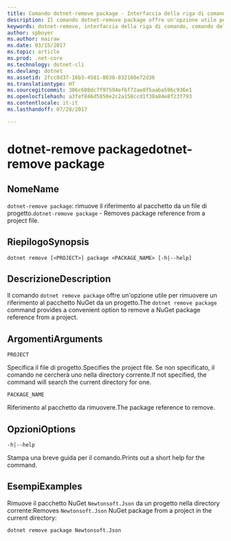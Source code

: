 ```yaml
---
title: Comando dotnet-remove package - Interfaccia della riga di comando di .NET Core
description: Il comando dotnet-remove package offre un'opzione utile per rimuovere il riferimento al pacchetto NuGet in un progetto.
keywords: dotnet-remove, interfaccia della riga di comando, comando dell'interfaccia della riga di comando, .NET Core
author: spboyer
ms.author: mairaw
ms.date: 03/15/2017
ms.topic: article
ms.prod: .net-core
ms.technology: dotnet-cli
ms.devlang: dotnet
ms.assetid: 2fcc8d37-16b3-4581-8038-832160e72d36
ms.translationtype: HT
ms.sourcegitcommit: 306c608dc7f97594ef6f72ae0f5aaba596c936e1
ms.openlocfilehash: a3fef846d5850e2c2a158ccd1f30a84e8f23f793
ms.contentlocale: it-it
ms.lasthandoff: 07/28/2017

---
```


# <a name="dotnet-remove-package"></a><span data-ttu-id="b91f9-104">dotnet-remove package</span><span class="sxs-lookup"><span data-stu-id="b91f9-104">dotnet-remove package</span></span>

## <a name="name"></a><span data-ttu-id="b91f9-105">Nome</span><span class="sxs-lookup"><span data-stu-id="b91f9-105">Name</span></span>

<span data-ttu-id="b91f9-106">`dotnet-remove package`: rimuove il riferimento al pacchetto da un file di progetto.</span><span class="sxs-lookup"><span data-stu-id="b91f9-106">`dotnet-remove package` - Removes package reference from a project file.</span></span>

## <a name="synopsis"></a><span data-ttu-id="b91f9-107">Riepilogo</span><span class="sxs-lookup"><span data-stu-id="b91f9-107">Synopsis</span></span>

`dotnet remove [<PROJECT>] package <PACKAGE_NAME> [-h|--help]`

## <a name="description"></a><span data-ttu-id="b91f9-108">Descrizione</span><span class="sxs-lookup"><span data-stu-id="b91f9-108">Description</span></span>

<span data-ttu-id="b91f9-109">Il comando `dotnet remove package` offre un'opzione utile per rimuovere un riferimento al pacchetto NuGet da un progetto.</span><span class="sxs-lookup"><span data-stu-id="b91f9-109">The `dotnet remove package` command provides a convenient option to remove a NuGet package reference from a project.</span></span>

## <a name="arguments"></a><span data-ttu-id="b91f9-110">Argomenti</span><span class="sxs-lookup"><span data-stu-id="b91f9-110">Arguments</span></span>

`PROJECT`

<span data-ttu-id="b91f9-111">Specifica il file di progetto.</span><span class="sxs-lookup"><span data-stu-id="b91f9-111">Specifies the project file.</span></span> <span data-ttu-id="b91f9-112">Se non specificato, il comando ne cercherà uno nella directory corrente.</span><span class="sxs-lookup"><span data-stu-id="b91f9-112">If not specified, the command will search the current directory for one.</span></span>

`PACKAGE_NAME`

<span data-ttu-id="b91f9-113">Riferimento al pacchetto da rimuovere.</span><span class="sxs-lookup"><span data-stu-id="b91f9-113">The package reference to remove.</span></span>

## <a name="options"></a><span data-ttu-id="b91f9-114">Opzioni</span><span class="sxs-lookup"><span data-stu-id="b91f9-114">Options</span></span>

`-h|--help`

<span data-ttu-id="b91f9-115">Stampa una breve guida per il comando.</span><span class="sxs-lookup"><span data-stu-id="b91f9-115">Prints out a short help for the command.</span></span>

## <a name="examples"></a><span data-ttu-id="b91f9-116">Esempi</span><span class="sxs-lookup"><span data-stu-id="b91f9-116">Examples</span></span>

<span data-ttu-id="b91f9-117">Rimuove il pacchetto NuGet `Newtonsoft.Json` da un progetto nella directory corrente:</span><span class="sxs-lookup"><span data-stu-id="b91f9-117">Removes `Newtonsoft.Json` NuGet package from a project in the current directory:</span></span>

`dotnet remove package Newtonsoft.Json`

